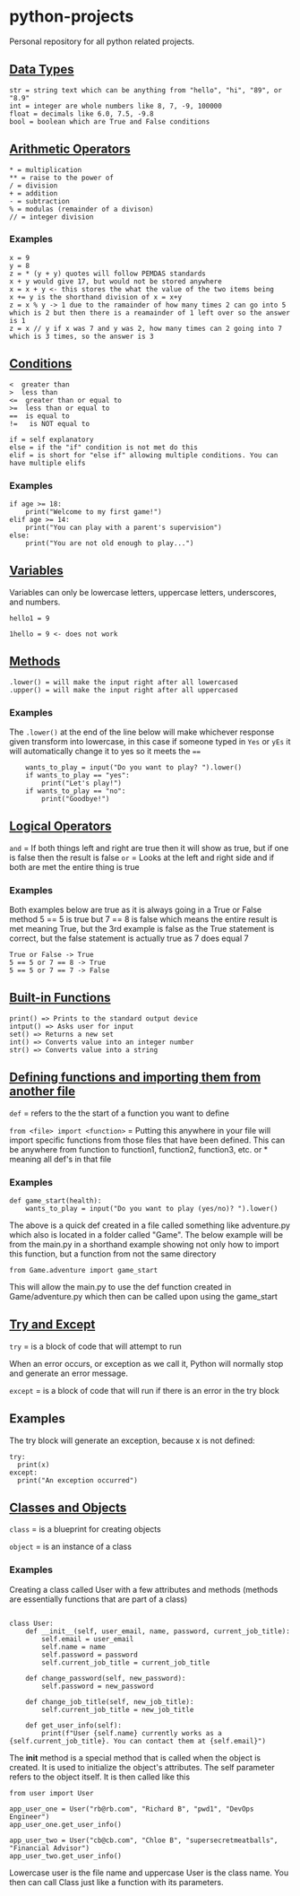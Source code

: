 # python-projects
Personal repository for all python related projects.

## [Data Types](https://www.w3schools.com/python/python_datatypes.asp)

```
str = string text which can be anything from "hello", "hi", "89", or "8.9"
int = integer are whole numbers like 8, 7, -9, 100000
float = decimals like 6.0, 7.5, -9.8 
bool = boolean which are True and False conditions
```

## [Arithmetic Operators](https://www.w3schools.com/python/gloss_python_arithmetic_operators.asp)
```
* = multiplication
** = raise to the power of
/ = division
+ = addition
- = subtraction
% = modulas (remainder of a divison)
// = integer division
```

### Examples
```
x = 9
y = 8
z = * (y + y) quotes will follow PEMDAS standards 
x + y would give 17, but would not be stored anywhere
x = x + y <- this stores the what the value of the two items being
x += y is the shorthand division of x = x+y
z = x % y -> 1 due to the ramainder of how many times 2 can go into 5 which is 2 but then there is a reamainder of 1 left over so the answer is 1
z = x // y if x was 7 and y was 2, how many times can 2 going into 7 which is 3 times, so the answer is 3
```

## [Conditions](https://www.w3schools.com/python/python_conditions.asp) 
```
<  greater than
>  less than
<=  greater than or equal to
>=  less than or equal to
==  is equal to
!=   is NOT equal to

if = self explanatory
else = if the "if" condition is not met do this
elif = is short for "else if" allowing multiple conditions. You can have multiple elifs
```

### Examples
```
if age >= 18:
    print("Welcome to my first game!")
elif age >= 14:
    print("You can play with a parent's supervision")
else:
    print("You are not old enough to play...")
```

## [Variables](https://www.learnpython.org/en/Variables_and_Types)
Variables can only be lowercase letters, uppercase letters, underscores, and numbers. 
```
hello1 = 9 

1hello = 9 <- does not work
```

## [Methods](https://stackoverflow.com/questions/3786881/what-is-a-method-in-python)
```
.lower() = will make the input right after all lowercased
.upper() = will make the input right after all uppercased
```

### Examples
The `.lower()` at the end of the line below will make whichever response given transform into lowercase, in this case if someone typed in `Yes` or `yEs` it will automatically change it to yes so it meets the `==`
```
    wants_to_play = input("Do you want to play? ").lower()
    if wants_to_play == "yes":
        print("Let's play!")
    if wants_to_play == "no":
        print("Goodbye!")
```

## [Logical Operators](https://www.w3schools.com/python/gloss_python_logical_operators.asp)
`and` = If both things left and right are true then it will show as true, but if one is false then the result is false
`or` = Looks at the left and right side and if both are met the entire thing is true

### Examples
Both examples below are true as it is always going in a True or False method 5 == 5 is true but 7 == 8 is false which means the entire result is met meaning True, but the 3rd example is false as the True statement is correct, but the false statement is actually true as 7 does equal 7
```
True or False -> True
5 == 5 or 7 == 8 -> True 
5 == 5 or 7 == 7 -> False
```

## [Built-in Functions](https://docs.python.org/3/library/functions.html)
```
print() => Prints to the standard output device
intput() => Asks user for input
set() => Returns a new set
int() => Converts value into an integer number
str() => Converts value into a string
```

## [Defining functions and importing them from another file](https://www.learnpython.org/en/Functions)
`def` = refers to the the start of a function you want to define

`from <file> import <function>` = Putting this anywhere in your file will import specific functions from those files that have been defined. This can be anywhere from function to function1, function2, function3, etc. or * meaning all def's in that file

### Examples
```
def game_start(health):
    wants_to_play = input("Do you want to play (yes/no)? ").lower()
```

The above is a quick def created in a file called something like adventure.py which also is located in a folder called "Game". The below example will be from the main.py in a shorthand example showing not only how to import this function, but a function from not the same directory

`from Game.adventure import game_start`

This will allow the main.py to use the def function created in Game/adventure.py which then can be called upon using the game_start

## [Try and Except](https://www.w3schools.com/python/python_try_except.asp)
`try` = is a block of code that will attempt to run

When an error occurs, or exception as we call it, Python will normally stop and generate an error message.

`except` = is a block of code that will run if there is an error in the try block

## Examples
The try block will generate an exception, because x is not defined:
```
try:
  print(x)
except:
  print("An exception occurred")
```


## [Classes and Objects](https://www.learnpython.org/en/Classes_and_Objects)
`class` = is a blueprint for creating objects

`object` = is an instance of a class

### Examples

Creating a class called User with a few attributes and methods (methods are essentially
functions that are part of a class)
```

class User:
    def __init__(self, user_email, name, password, current_job_title):
        self.email = user_email
        self.name = name
        self.password = password
        self.current_job_title = current_job_title

    def change_password(self, new_password):
        self.password = new_password

    def change_job_title(self, new_job_title):
        self.current_job_title = new_job_title

    def get_user_info(self):
        print(f"User {self.name} currently works as a {self.current_job_title}. You can contact them at {self.email}")
```
The __init__ method is a special method that is called when the object is created.
It is used to initialize the object's attributes. The self parameter refers to the object itself.
It is then called like this
```
from user import User

app_user_one = User("rb@rb.com", "Richard B", "pwd1", "DevOps Engineer")
app_user_one.get_user_info()

app_user_two = User("cb@cb.com", "Chloe B", "supersecretmeatballs", "Financial Advisor")
app_user_two.get_user_info()
```
Lowercase user is the file name and uppercase User is the class name. 
You then can call Class just like a function with its parameters.
